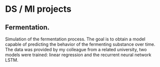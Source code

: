 # DS / Ml projects

## Fermentation. 
Simulation of the fermentation process. The goal is to obtain a model capable of predicting the behavior of the fermenting substance over time. The data was provided by my colleague from a related university, two models were trained: linear regression and the recurrent neural network LSTM. 

